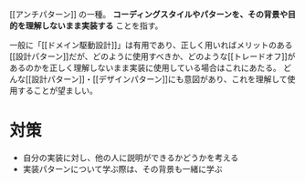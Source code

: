 [[アンチパターン]] の一種。
**コーディングスタイルやパターンを、その背景や目的を理解しないまま実装する** ことを指す。

一般に「[[ドメイン駆動設計]]」は有用であり、正しく用いればメリットのある[[設計パターン]]だが、どのように使用すべきか、どのような[[トレードオフ]]があるのかを正しく理解しないまま実装に使用している場合はこれにあたる。
どんな[[設計パターン]]・[[デザインパターン]]にも意図があり、これを理解して使用することが望ましい。

# 対策
- 自分の実装に対し、他の人に説明ができるかどうかを考える
- 実装パターンについて学ぶ際は、その背景も一緒に学ぶ